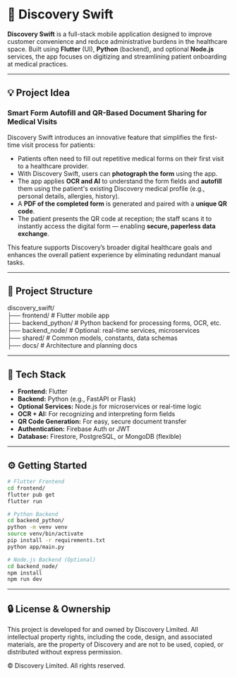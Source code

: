 # 🚀 Discovery Swift

**Discovery Swift** is a full-stack mobile application designed to improve customer convenience and reduce administrative burdens in the healthcare space. Built using **Flutter** (UI), **Python** (backend), and optional **Node.js** services, the app focuses on digitizing and streamlining patient onboarding at medical practices.

---

## 💡 Project Idea

### Smart Form Autofill and QR-Based Document Sharing for Medical Visits

Discovery Swift introduces an innovative feature that simplifies the first-time visit process for patients:

- Patients often need to fill out repetitive medical forms on their first visit to a healthcare provider.
- With Discovery Swift, users can **photograph the form** using the app.
- The app applies **OCR and AI** to understand the form fields and **autofill** them using the patient's existing Discovery medical profile (e.g., personal details, allergies, history).
- A **PDF of the completed form** is generated and paired with a **unique QR code**.
- The patient presents the QR code at reception; the staff scans it to instantly access the digital form — enabling **secure, paperless data exchange**.

This feature supports Discovery’s broader digital healthcare goals and enhances the overall patient experience by eliminating redundant manual tasks.

---

## 📁 Project Structure

discovery_swift/  
├── frontend/ # Flutter mobile app  
├── backend_python/ # Python backend for processing forms, OCR, etc.  
├── backend_node/ # Optional: real-time services, microservices  
├── shared/ # Common models, constants, data schemas  
├── docs/ # Architecture and planning docs

---

## 🧰 Tech Stack

- **Frontend:** Flutter
- **Backend:** Python (e.g., FastAPI or Flask)
- **Optional Services:** Node.js for microservices or real-time logic
- **OCR + AI:** For recognizing and interpreting form fields
- **QR Code Generation:** For easy, secure document transfer
- **Authentication:** Firebase Auth or JWT
- **Database:** Firestore, PostgreSQL, or MongoDB (flexible)

---

## ⚙️ Getting Started

```bash
# Flutter Frontend
cd frontend/
flutter pub get
flutter run

# Python Backend
cd backend_python/
python -m venv venv
source venv/bin/activate
pip install -r requirements.txt
python app/main.py

# Node.js Backend (Optional)
cd backend_node/
npm install
npm run dev

```
---
## 🔒 License & Ownership

This project is developed for and owned by Discovery Limited. All intellectual property rights, including the code, design, and associated materials, are the property of Discovery and are not to be used, copied, or distributed without express permission.

© Discovery Limited. All rights reserved.